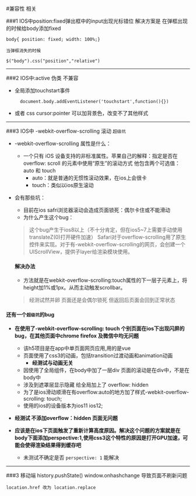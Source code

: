 #兼容性 相关

###1 IOS中position:fixed弹出框中的input出现光标错位
	解决方案是 在弹框出现的时候给body添加fixed

	body{ position: fixed; width: 100%;}

	当弹框消失的时候

	$("body").css("position","relative")
	
----------
###2 IOS中:active 伪类 不兼容

- 全局添加touchstart事件  

	 	document.body.addEventListener('touchstart',function(){})

- 或者 css cursor:pointer 可以加背景色，改变不了其他样式
	

---------------

###3 IOS中 -webkit-overflow-scrolling 滚动   `超级坑`

-  -webkit-overflow-scrolling 属性是什么：
   -  一个只有 iOS 设备支持的非标准属性。苹果自己的解释：指定是否在 overflow: scroll 的元素中使用“原生”的滚动方式
他包含两个可选值：auto 和 touch
		- auto：就是普通的无惯性滚动效果，在ios上会很卡
		- touch：类似以ios原生滚动

- 会有那些坑：
	- 目前在ios safri浏览器滚动会造成页面锁死：偶尔卡住或不能滑动
	- 为什么产生这个bug：
 	>  这个bug产生于ios8以上（不十分肯定，但在ios5~7上需要手动使用translateZ(0)打开硬件加速）
Safari对于overflow-scrolling用了原生控件来实现。对于有-webkit-overflow-scrolling的网页，会创建一个UIScrollView，提供子layer给渲染模块使用。
	
	#### 解决办法 
	- 方法就是在webkit-overflow-scrolling:touch属性的下一层子元素上，将height加1%或1px。从而主动触发scrollbar。
	> 经测试然并卵 页面还是会偶尔锁死 但返回后页面会回到正常状态

#### 还有一个`超级坑`的bug
- **在使用了-webkit-overflow-scrolling: touch 个别页面在ios下出现闪屏的bug，在其他页面中chrome firefox 及微信中均无问题**
	- 该h5项目是在app中单页面网页应用,用的是vue 
	- 页面使用了css3的动画，包括transition过渡动画和animation动画  
		- **经测试与动画无关** 
	- 因使用了全局组件，在body中加了一层div 页面的滚动是在div中，不是在body中
	- 涉及到遮罩层显示隐藏 给全局加上了 overflow: hidden
	- 为了是ios滑动顺滑在有overflow:auto的地方加了样式-webkit-overflow-scrolling: touch;
	- 使用的ios的设备版本为ios11 ios12;

- **经测试 不添加overflow：hidden 页面无问题** 
- **应该是在ios下页面触发了重新计算高度原因。解决这个问题的方案就是在body下面添加perspective:1,使用css3这个特性的原因是打开GPU加速，可能会使得渲染结果得到缓存吧**   
	- 未测试不确定是否 `perspective: 1` 能解决

----------

###3 移动端 history.pushState() window.onhashchange 导致页面不刷新问题

	location.href 改为 location.replace





